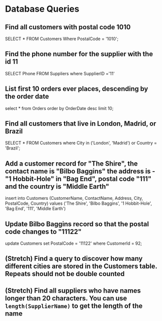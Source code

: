 # Database Queries

## Find all customers with postal code 1010

SELECT \* FROM Customers Where PostalCode = '1010';

## Find the phone number for the supplier with the id 11

SELECT Phone FROM Suppliers where SupplierID ='11'

## List first 10 orders ever places, descending by the order date

select \* from Orders order by OrderDate desc limit 10;

## Find all customers that live in London, Madrid, or Brazil

SELECT \* FROM Customers where City in ('London', 'Madrid') or Country = 'Brazil';

## Add a customer record for "The Shire", the contact name is "Bilbo Baggins" the address is -"1 Hobbit-Hole" in "Bag End", postal code "111" and the country is "Middle Earth"

insert into Customers (CustomerName, ContactName, Address, City, PostalCode, Country)
values ('The Shire', 'Bilbo Baggins', '1 Hobbit-Hole', 'Bag End', '111', 'Middle Earth')

## Update Bilbo Baggins record so that the postal code changes to "11122"

update Customers set PostalCode = '11122'
where CustomerId = 92;

## (Stretch) Find a query to discover how many different cities are stored in the Customers table. Repeats should not be double counted

## (Stretch) Find all suppliers who have names longer than 20 characters. You can use `length(SupplierName)` to get the length of the name
